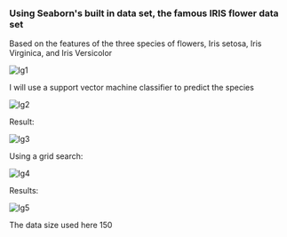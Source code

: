 ### Using Seaborn's built in data set, the famous IRIS flower data set

Based on the features of the three species of flowers, Iris setosa, Iris Virginica, and Iris Versicolor

![lg1](https://user-images.githubusercontent.com/60201899/88203113-cdf63400-cc17-11ea-9fc5-136203e41cc0.PNG)


I will use a support vector machine classifier to predict the species

![lg2](https://user-images.githubusercontent.com/60201899/88203112-cd5d9d80-cc17-11ea-910a-a7a7a9d2804c.PNG)

Result:

![lg3](https://user-images.githubusercontent.com/60201899/88203111-cd5d9d80-cc17-11ea-86a7-93b62bdccc1d.PNG)

Using a grid search:

![lg4](https://user-images.githubusercontent.com/60201899/88203109-cd5d9d80-cc17-11ea-967e-c5f818df0e32.PNG)

Results:

![lg5](https://user-images.githubusercontent.com/60201899/88203108-cd5d9d80-cc17-11ea-821b-d2e9d9d75aa1.PNG)

The data size used here 150




